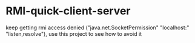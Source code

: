 # RMI-quick-client-server
keep getting rmi access denied ("java.net.SocketPermission" "localhost:" "listen,resolve"), use this project to see how to avoid it
